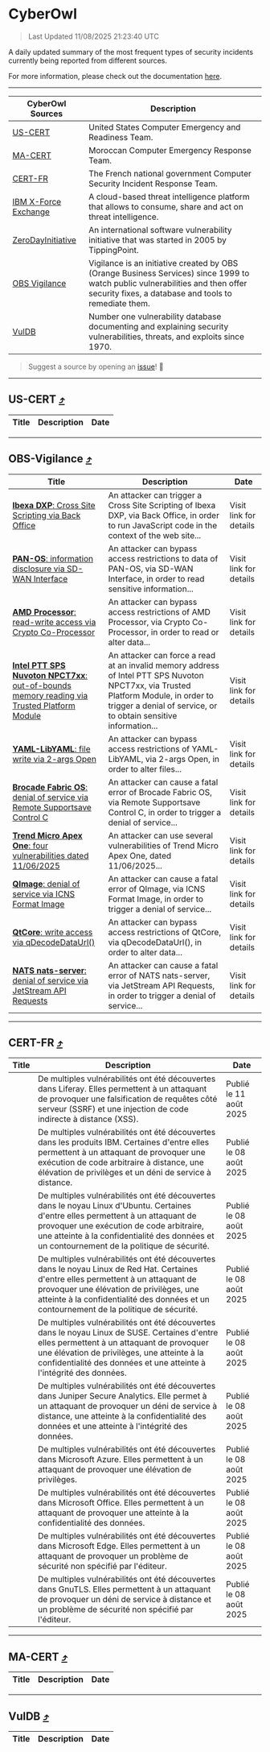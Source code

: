 
 <div id='top'></div>

# CyberOwl

 > Last Updated 11/08/2025 21:23:40 UTC
 
 A daily updated summary of the most frequent types of security incidents currently being reported from different sources.
 
 For more information, please check out the documentation [here](./docs/README.md).
 
 ---
 |CyberOwl Sources|Description|
 |---|---|
 |[US-CERT](#us-cert-arrow_heading_up)|United States Computer Emergency and Readiness Team.|
 |[MA-CERT](#ma-cert-arrow_heading_up)|Moroccan Computer Emergency Response Team.|
 |[CERT-FR](#cert-fr-arrow_heading_up)|The French national government Computer Security Incident Response Team.|
 |[IBM X-Force Exchange](#ibmcloud-arrow_heading_up)|A cloud-based threat intelligence platform that allows to consume, share and act on threat intelligence.|
 |[ZeroDayInitiative](#zerodayinitiative-arrow_heading_up)|An international software vulnerability initiative that was started in 2005 by TippingPoint.|
 |[OBS Vigilance](#obs-vigilance-arrow_heading_up)|Vigilance is an initiative created by OBS (Orange Business Services) since 1999 to watch public vulnerabilities and then offer security fixes, a database and tools to remediate them.|
 |[VulDB](#vuldb-arrow_heading_up)|Number one vulnerability database documenting and explaining security vulnerabilities, threats, and exploits since 1970.|
 
 > Suggest a source by opening an [issue](https://github.com/karimhabush/cyberowl/issues)! :raised_hands:
 ---

## US-CERT [:arrow_heading_up:](#cyberowl)

 |Title|Description|Date|
 |---|---|---|
 
 ---

## OBS-Vigilance [:arrow_heading_up:](#cyberowl)

 |Title|Description|Date|
 |---|---|---|
 |[<a href="https://vigilance.fr/vulnerability/Ibexa-DXP-Cross-Site-Scripting-via-Back-Office-47415" class="noirorange"><b>Ibexa DXP</b>: Cross Site Scripting via Back Office</a>](https://vigilance.fr/vulnerability/Ibexa-DXP-Cross-Site-Scripting-via-Back-Office-47415)|An attacker can trigger a Cross Site Scripting of Ibexa DXP, via Back Office, in order to run JavaScript code in the context of the web site...|Visit link for details|
 |[<a href="https://vigilance.fr/vulnerability/PAN-OS-information-disclosure-via-SD-WAN-Interface-47412" class="noirorange"><b>PAN-OS</b>: information disclosure via SD-WAN Interface</a>](https://vigilance.fr/vulnerability/PAN-OS-information-disclosure-via-SD-WAN-Interface-47412)|An attacker can bypass access restrictions to data of PAN-OS, via SD-WAN Interface, in order to read sensitive information...|Visit link for details|
 |[<a href="https://vigilance.fr/vulnerability/AMD-Processor-read-write-access-via-Crypto-Co-Processor-47410" class="noirorange"><b>AMD Processor</b>: read-write access via Crypto Co-Processor</a>](https://vigilance.fr/vulnerability/AMD-Processor-read-write-access-via-Crypto-Co-Processor-47410)|An attacker can bypass access restrictions of AMD Processor, via Crypto Co-Processor, in order to read or alter data...|Visit link for details|
 |[<a href="https://vigilance.fr/vulnerability/Intel-PTT-SPS-Nuvoton-NPCT7xx-out-of-bounds-memory-reading-via-Trusted-Platform-Module-47409" class="noirorange"><b>Intel PTT  SPS  Nuvoton NPCT7xx</b>: out-of-bounds memory reading via Trusted Platform Module</a>](https://vigilance.fr/vulnerability/Intel-PTT-SPS-Nuvoton-NPCT7xx-out-of-bounds-memory-reading-via-Trusted-Platform-Module-47409)|An attacker can force a read at an invalid memory address of Intel PTT  SPS  Nuvoton NPCT7xx, via Trusted Platform Module, in order to trigger a denial of service, or to obtain sensitive information...|Visit link for details|
 |[<a href="https://vigilance.fr/vulnerability/YAML-LibYAML-file-write-via-2-args-Open-47408" class="noirorange"><b>YAML-LibYAML</b>: file write via 2-args Open</a>](https://vigilance.fr/vulnerability/YAML-LibYAML-file-write-via-2-args-Open-47408)|An attacker can bypass access restrictions of YAML-LibYAML, via 2-args Open, in order to alter files...|Visit link for details|
 |[<a href="https://vigilance.fr/vulnerability/Brocade-Fabric-OS-denial-of-service-via-Remote-Supportsave-Control-C-47406" class="noirorange"><b>Brocade Fabric OS</b>: denial of service via Remote Supportsave Control C</a>](https://vigilance.fr/vulnerability/Brocade-Fabric-OS-denial-of-service-via-Remote-Supportsave-Control-C-47406)|An attacker can cause a fatal error of Brocade Fabric OS, via Remote Supportsave Control C, in order to trigger a denial of service...|Visit link for details|
 |[<a href="https://vigilance.fr/vulnerability/Trend-Micro-Apex-One-four-vulnerabilities-dated-11-06-2025-47403" class="noirorange"><b>Trend Micro Apex One</b>: four vulnerabilities dated 11/06/2025</a>](https://vigilance.fr/vulnerability/Trend-Micro-Apex-One-four-vulnerabilities-dated-11-06-2025-47403)|An attacker can use several vulnerabilities of Trend Micro Apex One, dated 11/06/2025...|Visit link for details|
 |[<a href="https://vigilance.fr/vulnerability/QImage-denial-of-service-via-ICNS-Format-Image-47401" class="noirorange"><b>QImage</b>: denial of service via ICNS Format Image</a>](https://vigilance.fr/vulnerability/QImage-denial-of-service-via-ICNS-Format-Image-47401)|An attacker can cause a fatal error of QImage, via ICNS Format Image, in order to trigger a denial of service...|Visit link for details|
 |[<a href="https://vigilance.fr/vulnerability/QtCore-write-access-via-qDecodeDataUrl-47400" class="noirorange"><b>QtCore</b>: write access via qDecodeDataUrl()</a>](https://vigilance.fr/vulnerability/QtCore-write-access-via-qDecodeDataUrl-47400)|An attacker can bypass access restrictions of QtCore, via qDecodeDataUrl(), in order to alter data...|Visit link for details|
 |[<a href="https://vigilance.fr/vulnerability/NATS-nats-server-denial-of-service-via-JetStream-API-Requests-47398" class="noirorange"><b>NATS nats-server</b>: denial of service via JetStream API Requests</a>](https://vigilance.fr/vulnerability/NATS-nats-server-denial-of-service-via-JetStream-API-Requests-47398)|An attacker can cause a fatal error of NATS nats-server, via JetStream API Requests, in order to trigger a denial of service...|Visit link for details|
 
 ---

## CERT-FR [:arrow_heading_up:](#cyberowl)

 |Title|Description|Date|
 |---|---|---|
 |[](https://www.cert.ssi.gouv.fr/avis/CERTFR-2025-AVI-0672/)|De multiples vulnérabilités ont été découvertes dans Liferay. Elles permettent à un attaquant de provoquer une falsification de requêtes côté serveur (SSRF) et une injection de code indirecte à distance (XSS).|Publié le 11 août 2025|
 |[](https://www.cert.ssi.gouv.fr/avis/CERTFR-2025-AVI-0671/)|De multiples vulnérabilités ont été découvertes dans les produits IBM. Certaines d'entre elles permettent à un attaquant de provoquer une exécution de code arbitraire à distance, une élévation de privilèges et un déni de service à distance.|Publié le 08 août 2025|
 |[](https://www.cert.ssi.gouv.fr/avis/CERTFR-2025-AVI-0670/)|De multiples vulnérabilités ont été découvertes dans le noyau Linux d'Ubuntu. Certaines d'entre elles permettent à un attaquant de provoquer une exécution de code arbitraire, une atteinte à la confidentialité des données et un contournement de la politique de sécurité.|Publié le 08 août 2025|
 |[](https://www.cert.ssi.gouv.fr/avis/CERTFR-2025-AVI-0669/)|De multiples vulnérabilités ont été découvertes dans le noyau Linux de Red Hat. Certaines d'entre elles permettent à un attaquant de provoquer une élévation de privilèges, une atteinte à la confidentialité des données et un contournement de la politique de sécurité.|Publié le 08 août 2025|
 |[](https://www.cert.ssi.gouv.fr/avis/CERTFR-2025-AVI-0668/)|De multiples vulnérabilités ont été découvertes dans le noyau Linux de SUSE. Certaines d'entre elles permettent à un attaquant de provoquer une élévation de privilèges, une atteinte à la confidentialité des données et une atteinte à l'intégrité des données.|Publié le 08 août 2025|
 |[](https://www.cert.ssi.gouv.fr/avis/CERTFR-2025-AVI-0667/)|De multiples vulnérabilités ont été découvertes dans Juniper Secure Analytics. Elle permet à un attaquant de provoquer un déni de service à distance, une atteinte à la confidentialité des données et une atteinte à l'intégrité des données.|Publié le 08 août 2025|
 |[](https://www.cert.ssi.gouv.fr/avis/CERTFR-2025-AVI-0666/)|De multiples vulnérabilités ont été découvertes dans Microsoft Azure. Elles permettent à un attaquant de provoquer une élévation de privilèges.|Publié le 08 août 2025|
 |[](https://www.cert.ssi.gouv.fr/avis/CERTFR-2025-AVI-0665/)|De multiples vulnérabilités ont été découvertes dans Microsoft Office. Elles permettent à un attaquant de provoquer une atteinte à la confidentialité des données.|Publié le 08 août 2025|
 |[](https://www.cert.ssi.gouv.fr/avis/CERTFR-2025-AVI-0664/)|De multiples vulnérabilités ont été découvertes dans Microsoft Edge. Elles permettent à un attaquant de provoquer un problème de sécurité non spécifié par l'éditeur.|Publié le 08 août 2025|
 |[](https://www.cert.ssi.gouv.fr/avis/CERTFR-2025-AVI-0663/)|De multiples vulnérabilités ont été découvertes dans GnuTLS. Elles permettent à un attaquant de provoquer un déni de service à distance et un problème de sécurité non spécifié par l'éditeur.|Publié le 08 août 2025|
 
 ---

## MA-CERT [:arrow_heading_up:](#cyberowl)

 |Title|Description|Date|
 |---|---|---|
 
 ---

## VulDB [:arrow_heading_up:](#cyberowl)

 |Title|Description|Date|
 |---|---|---|
 